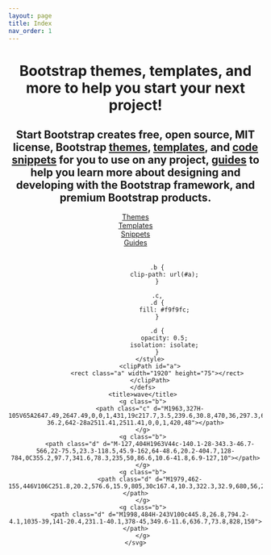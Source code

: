 ```yaml
---
layout: page
title: Index
nav_order: 1
---
```

<link href="scientific-work/templates/indexbanner.css" rel="stylesheet">
<header class="masthead">
    <div class="container">
        <div class="row align-items-center">
            <div class="col-lg-7 py-5">
                <h1 class="mb-4">Bootstrap themes, templates, and more to help you start your next project!</h1>
                <h2 class="m-0">Start Bootstrap creates free, open source, MIT license, Bootstrap <a href="/themes">themes</a>, <a href="/templates">templates</a>, and <a href="/snippets">code snippets</a> for you to use on any project, <a href="/guides">guides</a> to help you learn more about designing and developing with the Bootstrap framework, and premium Bootstrap products.</h2>
            </div>
            <div class="col-lg-5">
                <div class="py-5 px-4 masthead-cards">
                    <div class="d-flex">
                        <a href="#" class="w-50 pr-3 pb-4">
                            <div class="card border-0 border-bottom-red shadow-lg shadow-hover">
                                <div class="card-body text-center">
                                    <div class="text-center">
                                        <i class="fa fa-pencil fa-4x my-2"></i>
                                    </div>
                                    Themes
                                </div>
                            </div>
                        </a>
                        <a href="#" class="w-50 pl-3 pb-4">
                            <div class="card border-0 border-bottom-blue shadow-lg shadow-hover">
                                <div class="card-body text-center">
                                    <div class="text-center">
                                        <i class="fa fa-th fa-4x my-2"></i>
                                    </div>
                                    Templates
                                </div>
                            </div>
                        </a>
                    </div>
                    <div class="d-flex">
                        <a href="#" class="w-50 pr-3">
                            <div class="card border-0 border-bottom-yellow shadow-lg shadow-hover">
                                <div class="card-body text-center">
                                    <div class="text-center">
                                        <i class="fa fa-4x fa-code my-2"></i>
                                    </div>
                                    Snippets
                                </div>
                            </div>
                        </a>
                        <a href="#" class="w-50 pl-3">
                            <div class="card border-0 border-bottom-green shadow-lg shadow-hover">
                                <div class="card-body text-center">
                                    <div class="text-center">
                                        <i class="fa fa-4x fa-list my-2"></i>
                                    </div>
                                    Guides
                                </div>
                            </div>
                        </a>
                    </div>
                    <div class="shape"></div>
                </div>
            </div>
        </div>
    </div>
    <svg style="pointer-events: none" class="wave" width="100%" height="50px" preserveAspectRatio="none" xmlns="http://www.w3.org/2000/svg" xmlns:xlink="http://www.w3.org/1999/xlink" viewBox="0 0 1920 75">
        <defs>
            <style>
                .a {
                    fill: none;
                }
                
                .b {
                    clip-path: url(#a);
                }
                
                .c,
                .d {
                    fill: #f9f9fc;
                }
                
                .d {
                    opacity: 0.5;
                    isolation: isolate;
                }
            </style>
            <clipPath id="a">
                <rect class="a" width="1920" height="75"></rect>
            </clipPath>
        </defs>
        <title>wave</title>
        <g class="b">
            <path class="c" d="M1963,327H-105V65A2647.49,2647.49,0,0,1,431,19c217.7,3.5,239.6,30.8,470,36,297.3,6.7,367.5-36.2,642-28a2511.41,2511.41,0,0,1,420,48"></path>
        </g>
        <g class="b">
            <path class="d" d="M-127,404H1963V44c-140.1-28-343.3-46.7-566,22-75.5,23.3-118.5,45.9-162,64-48.6,20.2-404.7,128-784,0C355.2,97.7,341.6,78.3,235,50,86.6,10.6-41.8,6.9-127,10"></path>
        </g>
        <g class="b">
            <path class="d" d="M1979,462-155,446V106C251.8,20.2,576.6,15.9,805,30c167.4,10.3,322.3,32.9,680,56,207,13.4,378,20.3,494,24"></path>
        </g>
        <g class="b">
            <path class="d" d="M1998,484H-243V100c445.8,26.8,794.2-4.1,1035-39,141-20.4,231.1-40.1,378-45,349.6-11.6,636.7,73.8,828,150"></path>
        </g>
    </svg>
</header>